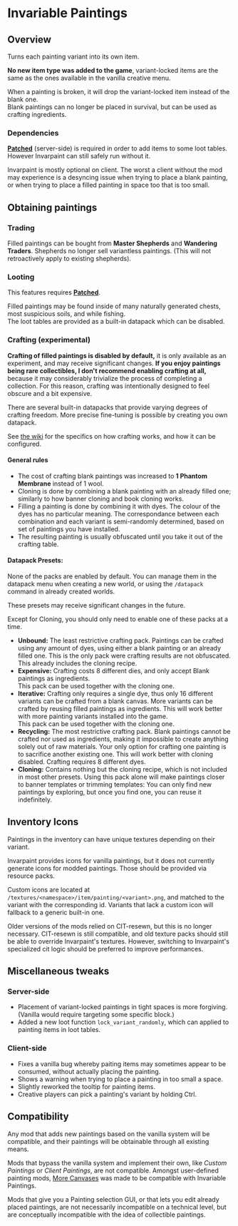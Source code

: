 # Invariable Paintings

## Overview
Turns each painting variant into its own item.

**No new item type was added to the game**, variant-locked items are the same as the ones available in the vanilla creative menu.

When a painting is broken, it will drop the variant-locked item instead of the blank one.  
Blank paintings can no longer be placed in survival, but can be used as crafting ingredients.

### Dependencies
**[Patched](https://modrinth.com/mod/patched)** (server-side) is required in order to add items to some loot tables. However Invarpaint can still safely run without it.

Invarpaint is mostly optional on client. The worst a client without the mod may experience is a desyncing issue when trying to place a blank painting, or when trying to place a filled painting in space too that is too small.

## Obtaining paintings
### Trading
Filled paintings can be bought from **Master Shepherds** and **Wandering Traders**. Shepherds no longer sell variantless paintings. (This will not retroactively apply to existing shepherds).

### Looting
This features requires **[Patched](https://modrinth.com/mod/patched)**.

Filled paintings may be found inside of many naturally generated chests, most suspicious soils, and while fishing.  
The loot tables are provided as a built-in datapack which can be disabled.

### Crafting (experimental)
**Crafting of filled paintings is disabled by default,** it is only available as an experiment, and may receive significant changes. **If you enjoy paintings being rare collectibles, I don't recommend enabling crafting at all,** because it may considerably trivialize the process of completing a collection. For this reason, crafting was intentionally designed to feel obscure and a bit expensive.

There are several built-in datapacks that provide varying degrees of crafting freedom. More precise fine-tuning is possible by creating you own datapack. 

See [the wiki](https://github.com/Estecka/mc-invariable-paintings/wiki/Painting-Creation-Recipe) for the specifics on how crafting works, and how it can be configured.

#### General rules
- The cost of crafting blank paintings was increased to **1 Phantom Membrane** instead of 1 wool.
- Cloning is done by combining a blank painting with an already filled one; similarly to how banner cloning and book cloning works.
- Filling a painting is done by combining it with dyes. The colour of the dyes has no particular meaning. The correspondance between each combination and each variant is semi-randomly determined, based on set of paintings you have installed.
- The resulting painting is usually obfuscated until you take it out of the crafting table.

#### Datapack Presets:
None of the packs are enabled by default.
You can manage them in the datapack menu when creating a new world, or using the `/datapack` command in already created worlds.

These presets may receive significant changes in the future.

Except for Cloning, you should only need to enable one of these packs at a time.

- **Unbound:** The least restrictive crafting pack. Paintings can be crafted using any amount of dyes, using either a blank painting or an already filled one. This is the only pack were crafting results are not obfuscated. This already includes the cloning recipe.
- **Expensive:** Crafting costs 8 different dies, and only accept Blank paintings as ingredients.  
This pack can be used together with the cloning one.
- **Iterative:** Crafting only requires a single dye, thus only 16 different variants can be crafted from a blank canvas. More variants can be crafted by reusing filled paintings as ingredients. This will work better with more painting variants installed into the game.  
This pack can be used together with the cloning one.
- **Recycling:** The most restrictive crafting pack. Blank paintings cannot be crafted nor used as ingredients, making it impossible to create anything solely out of raw materials. Your only option for crafting one painting is to sacrifice another existing one. This will work better with cloning disabled. Crafting requires 8 different dyes.
- **Cloning:** Contains nothing but the cloning recipe, which is not included in most other presets. Using this pack alone will make paintings closer to banner templates or trimming templates: You can only find new paintings by exploring, but once you find one, you can reuse it indefinitely.


## Inventory Icons

Paintings in the inventory can have unique textures depending on their variant. 

Invarpaint provides icons for vanilla paintings, but it does not currently generate icons for modded paintings. Those should be provided via resource packs.

Custom icons are located at `/textures/<namespace>/item/painting/<variant>.png`, and matched to the variant with the corresponding id. Variants that lack a custom icon will fallback to a generic built-in one.

Older versions of the mods relied on CIT-resewn, but this is no longer necessary. CIT-resewn is still compatible, and old texture packs should still be able to override Invarpaint's textures. However, switching to Invarpaint's specialized cit logic should be preferred to improve performances.


## Miscellaneous tweaks
### Server-side
- Placement of variant-locked paintings in tight spaces is more forgiving. (Vanilla would require targeting some specific block.)
- Added a new loot function `lock_variant_randomly`, which can applied to painting items in loot tables.

### Client-side
- Fixes a vanilla bug whereby paiting items may sometimes appear to be consumed, without actually placing the painting.
- Shows a warning when trying to place a painting in too small a space.
- Slightly reworked the tooltip for painting items.
- Creative players can pick a painting's variant by holding Ctrl.


## Compatibility
Any mod that adds new paintings based on the vanilla system will be compatible, and their paintings will be obtainable through all existing  means.

Mods that bypass the vanilla system and implement their own, like _Custom Paintings_ or _Client Paintings_, are not compatible. Amongst user-defined painting mods, [More Canvases](https://modrinth.com/mod/more-canvases) was made to be compatible with Invariable Paintings.

Mods that give you a Painting selection GUI, or that lets you edit already placed paintings, are not necessarily incompatible on a technical level, but are conceptually incompatible with the idea of collectible paintings.
